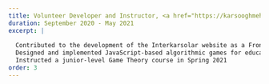 ```yaml
---
title: Volunteer Developer and Instructor, <a href="https://karsooghmehregan.ir/">Mehregan Workshop</a>
duration: September 2020 - May 2021
excerpt: |
   
  Contributed to the development of the Interkarsolar website as a Frontend Developer, utilizing React and Material-UI
  Designed and implemented JavaScript-based algorithmic games for educational purposes
  Instructed a junior-level Game Theory course in Spring 2021
order: 3
---
```

